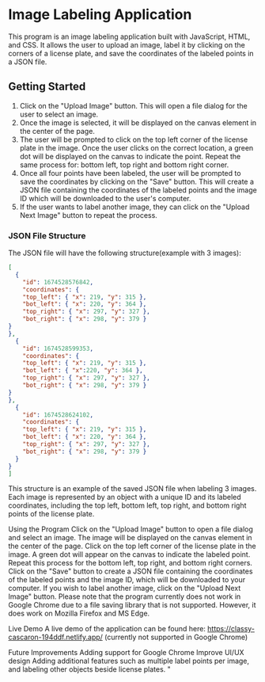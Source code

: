 # Image Labeling Application

This program is an image labeling application built with JavaScript, HTML, and CSS. It allows the user to upload an image, label it by clicking on the corners of a license plate, and save the coordinates of the labeled points in a JSON file.

## Getting Started

1. Click on the "Upload Image" button. This will open a file dialog for the user to select an image.
2. Once the image is selected, it will be displayed on the canvas element in the center of the page.
3. The user will be prompted to click on the top left corner of the license plate in the image. Once the user clicks on the correct location, a green dot will be displayed on the canvas to indicate the point. Repeat the same process for: bottom left, top right and bottom right corner.
4. Once all four points have been labeled, the user will be prompted to save the coordinates by clicking on the "Save" button. This will create a JSON file containing the coordinates of the labeled points and the image ID which will be downloaded to the user's computer.
5. If the user wants to label another image, they can click on the "Upload Next Image" button to repeat the process.

### JSON File Structure

The JSON file will have the following structure(example with 3 images):

  ```json
  [
    {
      "id": 1674528576842,
      "coordinates": {
      "top_left": { "x": 219, "y": 315 },
      "bot_left": { "x": 220, "y": 364 },
      "top_right": { "x": 297, "y": 327 },
      "bot_right": { "x": 298, "y": 379 }
  }
  },
    {
      "id": 1674528599353,
      "coordinates": {
      "top_left": { "x": 219, "y": 315 },
      "bot_left": { "x":220, "y": 364 },
      "top_right": { "x": 297, "y": 327 },
      "bot_right": { "x": 298, "y": 379 }
  }
  },
    {
      "id": 1674528624102,
      "coordinates": {
      "top_left": { "x": 219, "y": 315 },
      "bot_left": { "x": 220, "y": 364 },
      "top_right": { "x": 297, "y": 327 },
      "bot_right": { "x": 298, "y": 379 }
    }
  }
  ]
```

This structure is an example of the saved JSON file when labeling 3 images. Each image is represented by an object with a unique ID and its labeled coordinates, including the top left, bottom left, top right, and bottom right points of the license plate.

Using the Program
Click on the "Upload Image" button to open a file dialog and select an image.
The image will be displayed on the canvas element in the center of the page.
Click on the top left corner of the license plate in the image. A green dot will appear on the canvas to indicate the labeled point. Repeat this process for the bottom left, top right, and bottom right corners.
Click on the "Save" button to create a JSON file containing the coordinates of the labeled points and the image ID, which will be downloaded to your computer.
If you wish to label another image, click on the "Upload Next Image" button.
Please note that the program currently does not work in Google Chrome due to a file saving library that is not supported. However, it does work on Mozilla Firefox and MS Edge.

Live Demo
A live demo of the application can be found here: 
https://classy-cascaron-194ddf.netlify.app/ (currently not supported in Google Chrome)

Future Improvements
Adding support for Google Chrome
Improve UI/UX design
Adding additional features such as multiple label points per image, and labeling other objects beside license plates.
"




